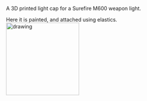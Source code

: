 A 3D printed light cap for a Surefire M600 weapon light.

Here it is painted, and attached using elastics.
<img src="[drawing.jpg](https://github.com/GreenBalaclavaMan/69concepts-lightcap/assets/82912013/115cc8df-bea5-47be-bf1b-7828734b78fe)" alt="drawing" width="200"/>
